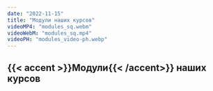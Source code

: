```yaml
---
date: "2022-11-15"
title: "Модули наших курсов"
videoMP4: "modules_sq.webm"
videoWebM: "modules_sq.mp4"
videoPH: "modules_video-ph.webp"
---
```


## {{< accent >}}Модули{{< /accent>}} наших курсов
